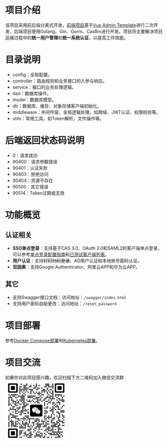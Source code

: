 # 项目介绍
该项目采用前后端分离式开发，[前端项目](https://github.com/yuyan075500/ops-web "前端项目")基于[Vue Admin Template](https://github.com/PanJiaChen/vue-admin-template "Vue Admin Template")进行二次开发，后端项目使用Golang、Gin、Gorm、CasBin进行开发。项目将主要解决项目运维过程中的**统一用户管理**和**统一系统认证**，以提高工作效能。
# 目录说明
* config：全局配置。
* controller：路由规则和业务接口的入参与响应。
* service：接口的业务处理逻辑。
* dao：数据库操作。
* model：数据库模型。
* db：数据库、缓存、对象存储客户端初始化。
* middleware：中间件层，全局逻辑处理，如跨域、JWT认证、权限校验等。
* utils：常用工具，如Token解析，文件操作等。
# 后端返回状态码说明
* 0：请求成功
* 90400：请求参数错误
* 90401：认证失败
* 90403：拒绝访问
* 90404：资源不存在
* 90500：其它错误
* 90514：Token过期或无效
# 功能概览
## 认证相关
* **SSO单点登录**：支持基于CAS 3.0、OAuth 2.0和SAML2的客户端单点登录，可以参考[单点登录配置指南](https://github.com/yuyan075500/ops-api/blob/main/deploy/sso.md "配置指南")和[已测试客户端列表](https://github.com/yuyan075500/ops-api/blob/main/deploy/sso.md#%E5%B7%B2%E6%B5%8B%E8%AF%95%E9%80%9A%E8%BF%87%E7%9A%84%E5%AE%A2%E6%88%B7%E7%AB%AF "客户端列表")。
* **用户认证**：支持~~钉钉扫码登录~~、AD用户认证和本地账号密码认证。
* **双因素**：支持Google Authenticator、阿里云APP和华为云APP。
## 其它
* 支持Swagger接口文档：访问地址：`/swagger/index.html`
* 支持用户密码自助更改：访问地址：`/reset_password`
# 项目部署
参考[Docker Compose部署](https://github.com/yuyan075500/ops-api/blob/main/deploy/deploy.md#docker-compose%E9%83%A8%E7%BD%B2 "docker-compose部署")和[Kubernetes部署](https://github.com/yuyan075500/ops-api/blob/main/deploy/deploy.md#kubernetes%E9%83%A8%E7%BD%B2 "Kubernetes部署")。
# 项目交流
如果你对此项目感兴趣，欢迎扫描下方二维码加入微信交流群  
<img src="deploy/sso_example/img/wechat.png" alt="img" width="200" height="200"/>